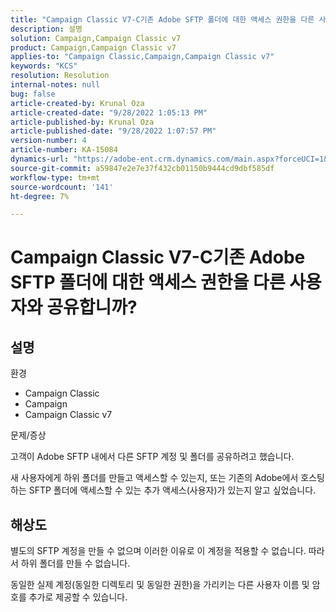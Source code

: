 ```yaml
---
title: "Campaign Classic V7-C기존 Adobe SFTP 폴더에 대한 액세스 권한을 다른 사용자와 공유합니까?"
description: 설명
solution: Campaign,Campaign Classic v7
product: Campaign,Campaign Classic v7
applies-to: "Campaign Classic,Campaign,Campaign Classic v7"
keywords: "KCS"
resolution: Resolution
internal-notes: null
bug: false
article-created-by: Krunal Oza
article-created-date: "9/28/2022 1:05:13 PM"
article-published-by: Krunal Oza
article-published-date: "9/28/2022 1:07:57 PM"
version-number: 4
article-number: KA-15084
dynamics-url: "https://adobe-ent.crm.dynamics.com/main.aspx?forceUCI=1&pagetype=entityrecord&etn=knowledgearticle&id=7f15fc2e-2e3f-ed11-9db1-000d3a5c1bcc"
source-git-commit: a59847e2e7e37f432cb01150b9444cd9dbf585df
workflow-type: tm+mt
source-wordcount: '141'
ht-degree: 7%

---
```


# Campaign Classic V7-C기존 Adobe SFTP 폴더에 대한 액세스 권한을 다른 사용자와 공유합니까?

## 설명

환경

- Campaign Classic
- Campaign
- Campaign Classic v7

문제/증상

고객이 Adobe SFTP 내에서 다른 SFTP 계정 및 폴더를 공유하려고 했습니다.

새 사용자에게 하위 폴더를 만들고 액세스할 수 있는지, 또는 기존의 Adobe에서 호스팅하는 SFTP 폴더에 액세스할 수 있는 추가 액세스(사용자)가 있는지 알고 싶었습니다.

## 해상도

별도의 SFTP 계정을 만들 수 없으며 이러한 이유로 이 계정을 적용할 수 없습니다. 따라서 하위 폴더를 만들 수 없습니다.

동일한 실제 계정(동일한 디렉토리 및 동일한 권한)을 가리키는 다른 사용자 이름 및 암호를 추가로 제공할 수 있습니다.
